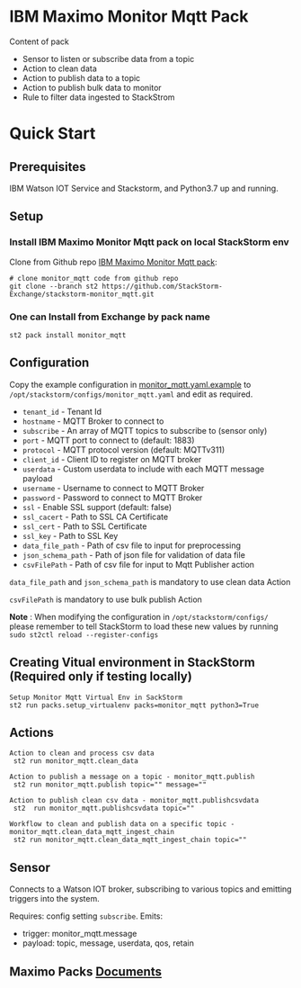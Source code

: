 # IBM Maximo Monitor Mqtt Pack

Content of pack

- Sensor to listen or subscribe data from a topic
- Action to clean data 
- Action to publish data to a topic
- Action to publish bulk data to monitor
- Rule to filter data ingested to StackStrom


# <a name="QuickStart"></a> Quick Start
## Prerequisites

IBM Watson IOT Service and Stackstorm, and Python3.7 up and running.

## Setup

### Install IBM Maximo Monitor Mqtt pack on local StackStorm env
 Clone from Github repo [IBM Maximo Monitor Mqtt pack](https://github.com/StackStorm-Exchange/stackstorm-monitor_mqtt.git):

    
    # clone monitor_mqtt code from github repo
    git clone --branch st2 https://github.com/StackStorm-Exchange/stackstorm-monitor_mqtt.git
  

### One can Install from Exchange by pack name
    st2 pack install monitor_mqtt
    

## Configuration

Copy the example configuration in [monitor_mqtt.yaml.example](./monitor_mqtt.yaml.example)
to `/opt/stackstorm/configs/monitor_mqtt.yaml` and edit as required.

* `tenant_id` - Tenant Id
* `hostname` - MQTT Broker to connect to
* `subscribe` - An array of MQTT topics to subscribe to (sensor only)
* `port` - MQTT port to connect to (default: 1883)
* `protocol` - MQTT protocol version (default: MQTTv311)
* `client_id` - Client ID to register on MQTT broker
* `userdata` - Custom userdata to include with each MQTT message payload
* `username` - Username to connect to MQTT Broker
* `password` - Password to connect to MQTT Broker
* `ssl` - Enable SSL support (default: false)
* `ssl_cacert` - Path to SSL CA Certificate
* `ssl_cert` - Path to SSL Certificate
* `ssl_key` - Path to SSL Key
* `data_file_path` - Path of csv file to input for preprocessing 
* `json_schema_path` - Path of json file for validation of data file
* `csvFilePath` - Path of csv file for input to Mqtt Publisher action


`data_file_path` and `json_schema_path` is mandatory to use clean data Action

`csvFilePath` is mandatory to use bulk publish Action

**Note** : When modifying the configuration in `/opt/stackstorm/configs/` please
           remember to tell StackStorm to load these new values by running
           `sudo st2ctl reload --register-configs`

## Creating Vitual environment in StackStorm (Required only if testing locally)

    
    Setup Monitor Mqtt Virtual Env in SackStorm 
    st2 run packs.setup_virtualenv packs=monitor_mqtt python3=True
    
## Actions

```
Action to clean and process csv data
 st2 run monitor_mqtt.clean_data

Action to publish a message on a topic - monitor_mqtt.publish
 st2 run monitor_mqtt.publish topic="" message=""

Action to publish clean csv data - monitor_mqtt.publishcsvdata
 st2  run monitor_mqtt.publishcsvdata topic=""

Workflow to clean and publish data on a specific topic - monitor_mqtt.clean_data_mqtt_ingest_chain
 st2 run monitor_mqtt.clean_data_mqtt_ingest_chain topic=""
 ```

## Sensor

Connects to a Watson IOT broker, subscribing to various topics and emitting triggers
into the system.

Requires: config setting `subscribe`.
Emits:
  * trigger: monitor_mqtt.message
  * payload: topic, message, userdata, qos, retain

## Maximo Packs [Documents](https://maximo-developer.github.io/monitor-st2-docs/)


